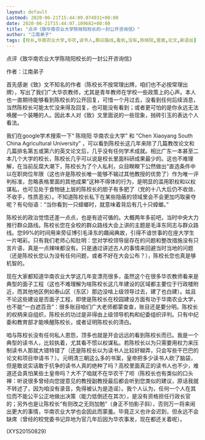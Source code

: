 ```yaml
---
layout: default
Lastmod: 2020-06-21T15:44:09.074931+00:00
date: 2020-06-21T15:44:07.109682+00:00
title: "点评《致华南农业大学陈晓阳校长的一封公开咨询信》"
author: "江南弟子"
tags: [校长,华南农业大学,华农,读书人,群众路线,看到,没有,陈晓阳,里面,论文,新语丝]
---
```


点评《致华南农业大学陈晓阳校长的一封公开咨询信》

作者：江南弟子

首先感谢《致》文不知名的作者（陈校长不按常理出牌，咱们也不必按常理出牌），写出了我们广大华农教师，尤其是青年教师在学校一些政策上的心声。本人也一直期待能够看到陈校长的公开回复，可惜一个月过去，没看到任何后续消息，当然陈校长可能太忙没来得及回复，也可能没有看到；或者更可怕的是你永远无法唤醒一个装睡的人。因此本人对《致》文里面说的一些现象，抛砖引玉的表达个人看法。

我们在google学术搜索一下“ 陈晓阳  华南农业大学” 和 “Chen Xiaoyang  South China Agricultural University” ，可以看到陈校长这几年来除了几篇教改论文和几篇排名第五或第六的英文论文后，几乎没有任何学术成就。相比广东一本甚至二本几个大学的校长，陈校长几乎可以说是校长里面科研成果最少的。这也不难理解，在当前反腐大潮下，陈校长为了个人私利，众目睽睽下公然做出“直选条件中以在职岗位年限（这也许是陈校长唯一能够不输过其他教授的优势了）作为唯一评判标准，忽略表格里面的其他成果”这种不得体的行为，是明显的滥用职权和以权谋私，也可见处于食物链上层的陈校长的胆子有多肥了（党的十八大后仍不收敛、不收手，性质恶劣）。不知道陈校长私下在某些隐蔽的领域里会不会更加巧取豪夺呢？有句俗语：“当你看到一只蟑螂时，就意味着背后有几十只蟑螂。”

陈校长的政治觉悟还差一点点，也是有迹可循的。大概两年多前吧，当时中央大力推行群众路线。陈校长您在全校的群众路线大会上讲的主题是毛泽东同志与群众路线。您99%的时间用来旁征博引毛泽东的趣闻典故，引得不谙世事的在座大学生一片喝彩。只有我们老师心知肚明：您对学校领导层存在的问题和整改措施没有只言片语，真是一点辣味都没有。只是通过讲述古人的事情来回避当时当地的问题（还是陈校长您认为没有任何问题，或者不好在大会公布？），陈校长您也真是够机智的。

现在大家都知道华南农业大学这几年变漂亮很多，虽然这个在很多华农教师看来是典型的面子工程（这也不难理解为啥陈校长这几年建设的区域都主要位于行政楼附近，而其他地区例如泰山区（东区）那边没啥上级领导过去，建了也白建）。姑且不论这些建设是否面子工程，即使是陈校长在校园建设方面有功于华南农业大学，也不能“一白遮百丑”：很多账目咱们广大老师都蒙查查，账目还是要分明。陈校长的权柄来自组织，陈校长的功过是非得由上级领导机构和纪委组织评判。只有中纪委和教育部才能唤醒陈校长，或者证明陈校长的清白。

咱与陈校长没有任何私人恩怨，顶多也就是开会远远的看到陈校长而已。我是一个典型的读书人，比较执着，尤其看不惯以权谋私。若陈校长以为只需要用权力来压制读书人那就大错特错了（还是陈校长以为读书人比较好糊弄，只会写些干巴巴的论文和项目申请书？）。元明清三朝这么多的书案，皇帝把多少读书人砍了脑袋，但是敢说实话敢于抗争的读书人真的绝种了吗？高校里面真正的读书人也不少，难道还会真怕某些土皇帝吗？大不了咱就不在华农干了呗（陈校长也有类似的口头禅：听说很多曾经向您提意见的教授副教授最后都会听到您类似的建议，原话我就不转述了，因为咱没有录音，免得被认为是造谣）。我个人认为，任何一个人在其位而不能公平公正地做出决策（能力低倒还在其次），是没有资格担任行政长官的；另外也是让陈校长“有则改之无则加勉”（身正不怕影子斜），否则万一将来闹出更大的事情，华南农业大学也会因此而蒙羞。毕竟正义也许会迟到，但永远不会缺席（曾经的校党委书记异地为官几年后因为华农事发，现在都还关着呢）。

(XYS20150829)

